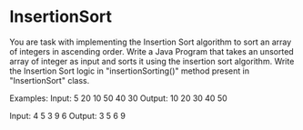 # InsertionSort

You are task with implementing the Insertion Sort algorithm to sort an array of integers in ascending order. Write a Java Program that takes an unsorted array of integer as input and sorts it using the insertion  sort algorithm. Write the Insertion Sort logic in "insertionSorting()" method present in "InsertionSort" class.

Examples:
Input:  5
        20 10 50 40 30
Output: 10 20 30 40 50

Input:  4
        5 3 9 6
Output: 3 5 6 9
